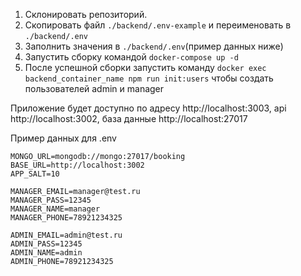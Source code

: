 1. Склонировать репозиторий.
2. Скопировать файл `./backend/.env-example` и переименовать в `./backend/.env`
3. Заполнить значения в `./backend/.env`(пример данных ниже)
4. Запустить сборку командой `docker-compose up -d`
5. После успешной сборки запустить команду `docker exec backend_container_name npm run init:users` чтобы создать пользователей admin и manager

Приложение будет доступно по адресу http://localhost:3003, api http://localhost:3002, база данные http://localhost:27017

Пример данных для .env
```
MONGO_URL=mongodb://mongo:27017/booking
BASE_URL=http://localhost:3002
APP_SALT=10

MANAGER_EMAIL=manager@test.ru
MANAGER_PASS=12345
MANAGER_NAME=manager
MANAGER_PHONE=78921234325

ADMIN_EMAIL=admin@test.ru
ADMIN_PASS=12345
ADMIN_NAME=admin
ADMIN_PHONE=78921234325
```
